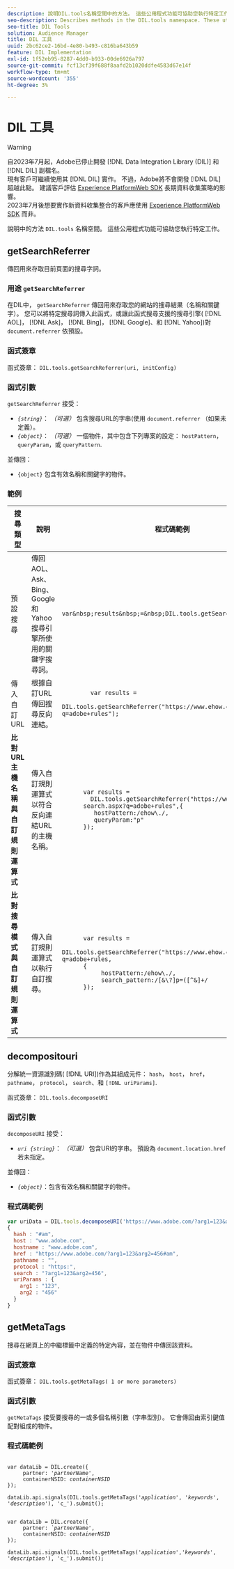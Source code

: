 ```yaml
---
description: 說明DIL.tools名稱空間中的方法。 這些公用程式功能可協助您執行特定工作。
seo-description: Describes methods in the DIL.tools namespace. These utility functions help you perform specific tasks.
seo-title: DIL Tools
solution: Audience Manager
title: DIL 工具
uuid: 2bc62ce2-16bd-4e80-b493-c816ba643b59
feature: DIL Implementation
exl-id: 1f52eb95-8287-4dd0-b933-00de6926a797
source-git-commit: fcf13cf39f688f8aafd2b1020ddfe4583d67e14f
workflow-type: tm+mt
source-wordcount: '355'
ht-degree: 3%

---
```


# DIL 工具

>[!WARNING]
>
>自2023年7月起，Adobe已停止開發 [!DNL Data Integration Library (DIL)] 和 [!DNL DIL] 副檔名。
><br>
>現有客戶可繼續使用其 [!DNL DIL] 實作。 不過，Adobe將不會開發 [!DNL DIL] 超越此點。 建議客戶評估 [Experience PlatformWeb SDK](https://experienceleague.adobe.com/docs/experience-platform/edge/home.html?lang=en) 長期資料收集策略的影響。
><br>
>2023年7月後想要實作新資料收集整合的客戶應使用 [Experience PlatformWeb SDK](https://experienceleague.adobe.com/docs/experience-platform/edge/home.html?lang=en) 而非。

說明中的方法 `DIL.tools` 名稱空間。 這些公用程式功能可協助您執行特定工作。

<!-- 

c_dil_functions.xml

 -->

## getSearchReferrer

傳回用來存取目前頁面的搜尋字詞。

<!-- 

r_dil_get_search_referrer.xml

 -->

### 用途 `getSearchReferrer`

在DIL中， `getSearchReferrer` 傳回用來存取您的網站的搜尋結果（名稱和關鍵字）。 您可以將特定搜尋詞傳入此函式，或讓此函式搜尋支援的搜尋引擎( [!DNL AOL]， [!DNL Ask]， [!DNL Bing]， [!DNL Google]、和 [!DNL Yahoo])對 `document.referrer` 依預設。

### 函式簽章

函式簽章： `DIL.tools.getSearchReferrer(uri, initConfig)`

### 函式引數

`getSearchReferrer` 接受：

* *`{string}`*： *（可選）* 包含搜尋URL的字串(使用 `document.referrer` （如果未定義）。
* *`{object}`*： *（可選）* 一個物件，其中包含下列專案的設定： `hostPattern`， `queryParam`，或 `queryPattern`.

並傳回：

* `{object}` 包含有效名稱和關鍵字的物件。

### 範例

<table id="table_D035276601EC428295E4D619F05BB8D0"> 
 <thead> 
  <tr> 
   <th> 搜尋類型 </th> 
   <th> 說明 </th> 
   <th> 程式碼範例 </th> 
  </tr> 
 </thead>
 <tbody> 
  <tr> 
   <td> 預設搜尋</td> 
   <td> 傳回AOL、Ask、Bing、Google和Yahoo搜尋引擎所使用的關鍵字搜尋詞。 </td> 
   <td>
      <code>var&amp;nbsp;results&amp;nbsp;=&amp;nbsp;DIL.tools.getSearchReferrer();</code> 
  </td>
  </tr> 
  <tr> 
   <td>傳入自訂URL</td> 
   <td>根據自訂URL傳回搜尋反向連結。</td> 
   <td> 
  <code>
        var&nbsp;results&nbsp;= 
        DIL.tools.getSearchReferrer("https://www.ehow.com/search.aspx?q=adobe+rules");
  </code>
</td> 
  </tr> 
  <tr> 
   <td> <b>比對URL主機名稱與自訂規則運算式</b></td> 
   <td> 傳入自訂規則運算式以符合反向連結URL的主機名稱。 </td> 
   <td> 
  <code>
      var results = 
        DIL.tools.getSearchReferrer("https://www.ehow.com/
      search.aspx?q=adobe+rules",{ 
      &nbsp;&nbsp;&nbsp;hostPattern:/ehow\./, 
      &nbsp;&nbsp;&nbsp;queryParam:"p" 
      }); 
  </code>
  </td></tr> 
  <tr> 
   <td> <b>比對搜尋模式與自訂規則運算式</b> </td> 
   <td> 傳入自訂規則運算式以執行自訂搜尋。 </td> 
   <td> 
    <code>
      var&nbsp;results&nbsp;= 
      DIL.tools.getSearchReferrer("https://www.ehow.com/search.aspx?q=adobe+rules,
      {
        &nbsp;&nbsp;&nbsp;hostPattern:/ehow\./, 
        &nbsp;&nbsp;&nbsp;search_pattern:/[&amp;\?]p=([^&amp;]+/ 
      });
    </code>
   </td> 
  </tr> 
 </tbody> 
</table>

## decompositouri

分解統一資源識別碼( [!DNL URI])作為其組成元件： `hash`， `host`， `href`， `pathname`， `protocol`， `search`、和 `[!DNL uriParams]`.

<!-- 

r_dil_decompose.xml

 -->

函式簽章： `DIL.tools.decomposeURI`

### 函式引數

`decomposeURI` 接受：

* *`uri {string}`*： *（可選）* 包含URI的字串。 預設為 `document.location.href` 若未指定。

並傳回：

* *`{object}`*：包含有效名稱和關鍵字的物件。

### 程式碼範例


```javascript
var uriData = DIL.tools.decomposeURI('https://www.adobe.com/?arg1=123&arg2=456#am'); 
{ 
  hash : "#am", 
  host : "www.adobe.com", 
  hostname : "www.adobe.com", 
  href : "https://www.adobe.com/?arg1=123&arg2=456#am", 
  pathname : "", 
  protocol : "https:", 
  search : "?arg1=123&arg2=456", 
  uriParams : { 
    arg1 : "123", 
    arg2 : "456" 
  } 
}
```

## getMetaTags

搜尋在網頁上的中繼標籤中定義的特定內容，並在物件中傳回該資料。

<!-- 

r_dil_get_metatags.xml

 -->

### 函式簽章

函式簽章： `DIL.tools.getMetaTags( 1 or more parameters)`

### 函式引數

`getMetaTags` 接受要搜尋的一或多個名稱引數（字串型別）。 它會傳回由索引鍵值配對組成的物件。

### 程式碼範例

<pre class="javascript"><code>
var dataLib = DIL.create({ 
     partner: '<i>partnerName'</i>, 
     containerNSID: <i>containerNSID</i> 
}); 

dataLib.api.signals(DIL.tools.getMetaTags('<i>application</i>', '<i>keywords</i>',  '<i>description</i>'), 'c_').submit();
</code></pre>

<pre><code>
var dataLib = DIL.create({ 
     partner: <i>`partnerName'</i>, 
     containerNSID: <i>containerNSID</i> 
}); 

dataLib.api.signals(DIL.tools.getMetaTags('<i>application</i>','<i>keywords</i>', '<i>description</i>'), 'c_').submit();
</code></pre>

